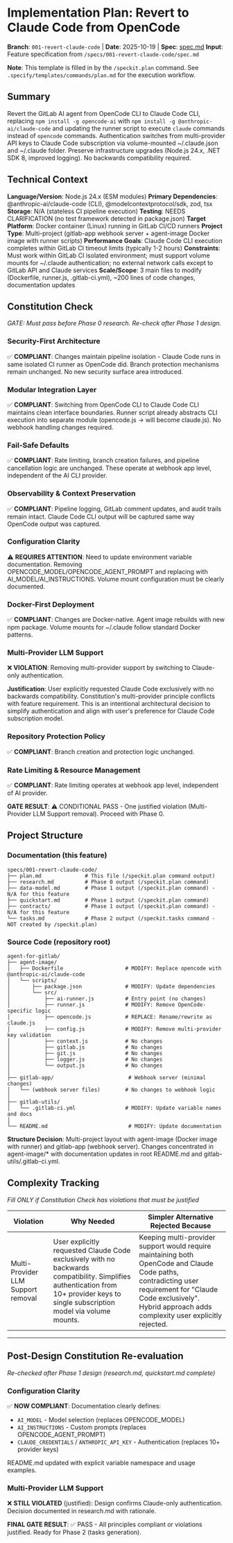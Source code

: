 # Implementation Plan: Revert to Claude Code from OpenCode

**Branch**: `001-revert-claude-code` | **Date**: 2025-10-19 | **Spec**: [spec.md](./spec.md)
**Input**: Feature specification from `/specs/001-revert-claude-code/spec.md`

**Note**: This template is filled in by the `/speckit.plan` command. See `.specify/templates/commands/plan.md` for the execution workflow.

## Summary

Revert the GitLab AI agent from OpenCode CLI to Claude Code CLI, replacing `npm install -g opencode-ai` with `npm install -g @anthropic-ai/claude-code` and updating the runner script to execute `claude` commands instead of `opencode` commands. Authentication switches from multi-provider API keys to Claude Code subscription via volume-mounted ~/.claude.json and ~/.claude folder. Preserve infrastructure upgrades (Node.js 24.x, .NET SDK 8, improved logging). No backwards compatibility required.

## Technical Context

**Language/Version**: Node.js 24.x (ESM modules)
**Primary Dependencies**: @anthropic-ai/claude-code (CLI), @modelcontextprotocol/sdk, zod, tsx
**Storage**: N/A (stateless CI pipeline execution)
**Testing**: NEEDS CLARIFICATION (no test framework detected in package.json)
**Target Platform**: Docker container (Linux) running in GitLab CI/CD runners
**Project Type**: Multi-project (gitlab-app webhook server + agent-image Docker image with runner scripts)
**Performance Goals**: Claude Code CLI execution completes within GitLab CI timeout limits (typically 1-2 hours)
**Constraints**: Must work within GitLab CI isolated environment; must support volume mounts for ~/.claude authentication; no external network calls except to GitLab API and Claude services
**Scale/Scope**: 3 main files to modify (Dockerfile, runner.js, .gitlab-ci.yml), ~200 lines of code changes, documentation updates

## Constitution Check

*GATE: Must pass before Phase 0 research. Re-check after Phase 1 design.*

### Security-First Architecture
✅ **COMPLIANT**: Changes maintain pipeline isolation - Claude Code runs in same isolated CI runner as OpenCode did. Branch protection mechanisms remain unchanged. No new security surface area introduced.

### Modular Integration Layer
✅ **COMPLIANT**: Switching from OpenCode CLI to Claude Code CLI maintains clean interface boundaries. Runner script already abstracts CLI execution into separate module (opencode.js → will become claude.js). No webhook handling changes required.

### Fail-Safe Defaults
✅ **COMPLIANT**: Rate limiting, branch creation failures, and pipeline cancellation logic are unchanged. These operate at webhook app level, independent of the AI CLI provider.

### Observability & Context Preservation
✅ **COMPLIANT**: Pipeline logging, GitLab comment updates, and audit trails remain intact. Claude Code CLI output will be captured same way OpenCode output was captured.

### Configuration Clarity
⚠️ **REQUIRES ATTENTION**: Need to update environment variable documentation. Removing OPENCODE_MODEL/OPENCODE_AGENT_PROMPT and replacing with AI_MODEL/AI_INSTRUCTIONS. Volume mount configuration must be clearly documented.

### Docker-First Deployment
✅ **COMPLIANT**: Changes are Docker-native. Agent image rebuilds with new npm package. Volume mounts for ~/.claude follow standard Docker patterns.

### Multi-Provider LLM Support
❌ **VIOLATION**: Removing multi-provider support by switching to Claude-only authentication.

**Justification**: User explicitly requested Claude Code exclusively with no backwards compatibility. Constitution's multi-provider principle conflicts with feature requirement. This is an intentional architectural decision to simplify authentication and align with user's preference for Claude Code subscription model.

### Repository Protection Policy
✅ **COMPLIANT**: Branch creation and protection logic unchanged.

### Rate Limiting & Resource Management
✅ **COMPLIANT**: Rate limiting operates at webhook app level, independent of AI provider.

**GATE RESULT**: ⚠️ CONDITIONAL PASS - One justified violation (Multi-Provider LLM Support removal). Proceed with Phase 0.

## Project Structure

### Documentation (this feature)

```
specs/001-revert-claude-code/
├── plan.md              # This file (/speckit.plan command output)
├── research.md          # Phase 0 output (/speckit.plan command)
├── data-model.md        # Phase 1 output (/speckit.plan command) - N/A for this feature
├── quickstart.md        # Phase 1 output (/speckit.plan command)
├── contracts/           # Phase 1 output (/speckit.plan command) - N/A for this feature
└── tasks.md             # Phase 2 output (/speckit.tasks command - NOT created by /speckit.plan)
```

### Source Code (repository root)

```
agent-for-gitlab/
├── agent-image/
│   ├── Dockerfile                    # MODIFY: Replace opencode with @anthropic-ai/claude-code
│   └── scripts/
│       ├── package.json              # MODIFY: Update dependencies
│       └── src/
│           ├── ai-runner.js          # Entry point (no changes)
│           ├── runner.js             # MODIFY: Remove OpenCode-specific logic
│           ├── opencode.js           # REPLACE: Rename/rewrite as claude.js
│           ├── config.js             # MODIFY: Remove multi-provider key validation
│           ├── context.js            # No changes
│           ├── gitlab.js             # No changes
│           ├── git.js                # No changes
│           ├── logger.js             # No changes
│           └── output.js             # No changes
│
├── gitlab-app/                        # Webhook server (minimal changes)
│   └── (webhook server files)        # No changes to webhook logic
│
├── gitlab-utils/
│   └── .gitlab-ci.yml                # MODIFY: Update variable names and docs
│
└── README.md                          # MODIFY: Update documentation
```

**Structure Decision**: Multi-project layout with agent-image (Docker image with runner) and gitlab-app (webhook server). Changes concentrated in agent-image/* with documentation updates in root README.md and gitlab-utils/.gitlab-ci.yml.

## Complexity Tracking

*Fill ONLY if Constitution Check has violations that must be justified*

| Violation | Why Needed | Simpler Alternative Rejected Because |
|-----------|------------|-------------------------------------|
| Multi-Provider LLM Support removal | User explicitly requested Claude Code exclusively with no backwards compatibility. Simplifies authentication from 10+ provider keys to single subscription model via volume mounts. | Keeping multi-provider support would require maintaining both OpenCode and Claude Code paths, contradicting user requirement for "Claude Code exclusively". Hybrid approach adds complexity user explicitly rejected. |

---

## Post-Design Constitution Re-evaluation

*Re-checked after Phase 1 design (research.md, quickstart.md complete)*

### Configuration Clarity
✅ **NOW COMPLIANT**: Documentation clearly defines:
- `AI_MODEL` - Model selection (replaces OPENCODE_MODEL)
- `AI_INSTRUCTIONS` - Custom prompts (replaces OPENCODE_AGENT_PROMPT)
- `CLAUDE_CREDENTIALS` / `ANTHROPIC_API_KEY` - Authentication (replaces 10+ provider keys)

README.md updated with explicit variable namespace and usage examples.

### Multi-Provider LLM Support
❌ **STILL VIOLATED** (justified): Design confirms Claude-only authentication. Decision documented in research.md with rationale.

**FINAL GATE RESULT**: ✅ PASS - All principles compliant or violations justified. Ready for Phase 2 (tasks generation).
